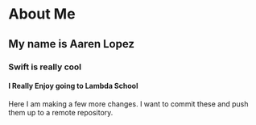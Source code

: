 # About Me
## My name is Aaren Lopez
### Swift is really cool
#### I Really Enjoy going to Lambda School



Here I am making a few more changes. I want to commit these and push them up to a remote repository.
